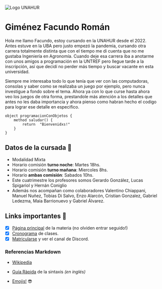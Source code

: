 ![Logo UNAHUR](./assets/UNAHUR.png)


# Giménez Facundo Román

Hola me llamo Facundo, estoy cursando en la UNAHUR desde el 2022. Antes estuve en la UBA pero justo empezó la pandemia, cursando otra carrera totalmente distinta que con el tiempo me di cuenta que no me gustaba Ingeniería en Agronomía. Cuando deje esa carrera iba a anotarme con unos amigos a programación en la UNTREF pero llegue tarde a la inscripción, así que decidí no perder más tiempo y buscar vacante en esta universidad. 

Siempre me interesaba todo lo que tenía que ver con las computadoras, consolas y saber como se realizaba un juego por ejemplo, pero nunca investigue a fondo sobre el tema. Ahora ya con lo que curse hasta ahora veo los juegos de otra forma, prestandole más atención a los detalles que antes no les daba importancia y ahora pienso como habran hecho el codigo para lograr ese detalle en especifico. 

```
object programacionConObjetos { 
    method saludar() { 
        return  "Bienvenidxs!" 
    }
}
```

## Datos de la cursada :book:
* Modalidad Mixta
* Horario comisión **turno noche**: Martes 18hs.
* Horario comisión **turno mañana**: Miercoles 8hs.
* Horario **ambas comisión**: Sabados 10hs.
* Este cuatrimestre los profesores somos Gerardo González, Lucas Spigariol y Hernán Coniglio
* Además nos acompañan como colaboradores Valentino Chiappani, Manuel Nuñez, Tobias Di Salvo, Enzo Alarcón, Cristian Gonzalez, Gabriel Ledezma, Maia Barrionuevo y Gabriel Álvarez.

## Links importantes :monocle_face:
- [x] [Página principal](https://obj1-unahur.github.io/) de la materia (no olviden entrar seguido!) 
- [x] [Cronograma](https://docs.google.com/spreadsheets/d/1my_Oo31XGP7EE2kQ7otHWRg_LeoMR48rmhF7LiMkbDY/edit?usp=sharing) de clases.
- [x] [Matricularse](https://discord.com/channels/656909199510601744/1088949265306501130) y ver el canal de Discord.

### Referencias Markdown 
* [Wikipedia](https://es.wikipedia.org/wiki/Markdown)

* [Guía Ràpida](https://greg.schueler.us/doc/markdown.txt) de la sintaxis _(en inglés)_

* [Emojis!](https://github.com/ikatyang/emoji-cheat-sheet/blob/master/README.md) :sunglasses:
